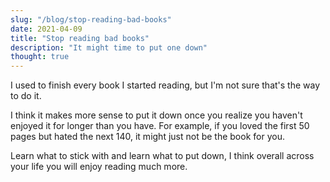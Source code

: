 ```yaml
---
slug: "/blog/stop-reading-bad-books"
date: 2021-04-09
title: "Stop reading bad books"
description: "It might time to put one down"
thought: true
---
```



I used to finish every book I started reading, but I'm not sure that's the way to do it.

I think it makes more sense to put it down once you realize you haven't enjoyed it for longer than you have. For example, if you loved the first 50 pages but hated the next 140, it might just not be the book for you.

Learn what to stick with and learn what to put down, I think overall across your life you will enjoy reading much more.